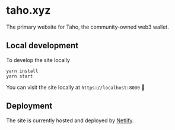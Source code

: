# taho.xyz

The primary website for Taho, the community-owned web3 wallet.

## Local development

To develop the site locally

```shell
yarn install
yarn start
```

You can visit the site locally at `https://localhost:8000` 🎉

## Deployment

The site is currently hosted and deployed by [Netlify](https://netlify.com).
